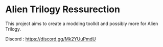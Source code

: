 # Alien Trilogy Ressurection

This project aims to create a modding toolkit and possibly more for Alien Trilogy.

Discord : https://discord.gg/Mk2YUuPmdU